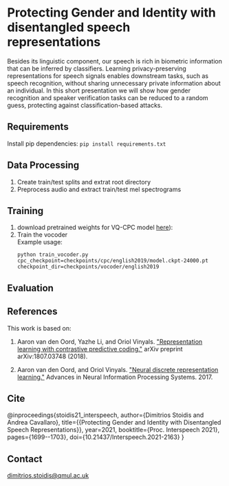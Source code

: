 # Protecting Gender and Identity with disentangled speech representations

Besides its linguistic component, our speech is rich in biometric information that can be inferred by classifiers. Learning privacy-preserving representations for speech signals enables downstream tasks, such as speech recognition, without sharing unnecessary private information about an individual. In this short presentation we will show how gender recognition and speaker verification tasks can be reduced to a random guess, protecting against classification-based attacks.

## Requirements
Install pip dependencies:
    ```pip install requirements.txt```
    
 ## Data Processing
 1. Create train/test splits and extrat root directory 
 2. Preprocess audio and extract train/test mel spectrograms
 
 ## Training
 1. download pretrained weights for VQ-CPC model [here](https://github.com/bshall/VectorQuantizedCPC/releases/tag/v0.1)):
 2. Train the vocoder  
 Example usage:
    ```
    python train_vocoder.py cpc_checkpoint=checkpoints/cpc/english2019/model.ckpt-24000.pt checkpoint_dir=checkpoints/vocoder/english2019
    ```
 ## Evaluation
    


## References

This work is based on:

1.  Aaron van den Oord, Yazhe Li, and Oriol Vinyals. ["Representation learning with contrastive predictive coding."](https://arxiv.org/abs/1807.03748)
    arXiv preprint arXiv:1807.03748 (2018).

2.  Aaron van den Oord, and Oriol Vinyals. ["Neural discrete representation learning."](https://arxiv.org/abs/1711.00937)
    Advances in Neural Information Processing Systems. 2017.
    
    
## Cite
@inproceedings{stoidis21_interspeech,
  author={Dimitrios Stoidis and Andrea Cavallaro},
  title={{Protecting Gender and Identity with Disentangled Speech Representations}},
  year=2021,
  booktitle={Proc. Interspeech 2021},
  pages={1699--1703},
  doi={10.21437/Interspeech.2021-2163}
}

## Contact
dimitrios.stoidis@qmul.ac.uk
